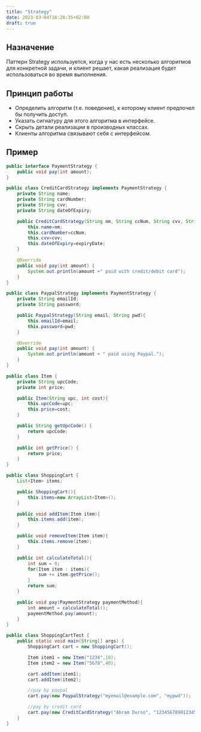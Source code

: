 ```yaml
---
title: "Strategy"
date: 2023-03-04T16:28:35+02:00
draft: true
---
```


## Назначение

Паттерн Strategy используется, когда у нас есть несколько алгоритмов для конкретной задачи, и клиент решает, какая реализация будет использоваться во время выполнения.

## Принцип работы

-   Определить алгоритм (т.е. поведение), к которому клиент предпочел бы получить доступ.
-   Указать сигнатуру для этого алгоритма в интерфейсе.
-   Скрыть детали реализации в производных классах.
-   Клиенты алгоритма связывают себя с интерфейсом.

## Пример

```java
public interface PaymentStrategy {
	public void pay(int amount);
}

public class CreditCardStrategy implements PaymentStrategy {
	private String name;
	private String cardNumber;
	private String cvv;
	private String dateOfExpiry;

	public CreditCardStrategy(String nm, String ccNum, String cvv, String expiryDate){
		this.name=nm;
		this.cardNumber=ccNum;
		this.cvv=cvv;
		this.dateOfExpiry=expiryDate;
	}

	@Override
	public void pay(int amount) {
		System.out.println(amount +" paid with credit/debit card");
	}
}

public class PaypalStrategy implements PaymentStrategy {
	private String emailId;
	private String password;

	public PaypalStrategy(String email, String pwd){
		this.emailId=email;
		this.password=pwd;
	}

	@Override
	public void pay(int amount) {
		System.out.println(amount + " paid using Paypal.");
	}
}

public class Item {
	private String upcCode;
	private int price;

	public Item(String upc, int cost){
		this.upcCode=upc;
		this.price=cost;
	}

	public String getUpcCode() {
		return upcCode;
	}

	public int getPrice() {
		return price;
	}
}

public class ShoppingCart {
	List<Item> items;

	public ShoppingCart(){
		this.items=new ArrayList<Item>();
	}

	public void addItem(Item item){
		this.items.add(item);
	}

	public void removeItem(Item item){
		this.items.remove(item);
	}

	public int calculateTotal(){
		int sum = 0;
		for(Item item : items){
			sum += item.getPrice();
		}
		return sum;
	}

	public void pay(PaymentStrategy paymentMethod){
		int amount = calculateTotal();
		paymentMethod.pay(amount);
	}
}

public class ShoppingCartTest {
	public static void main(String[] args) {
		ShoppingCart cart = new ShoppingCart();

		Item item1 = new Item("1234",10);
		Item item2 = new Item("5678",40);

		cart.addItem(item1);
		cart.addItem(item2);

		//pay by paypal
		cart.pay(new PaypalStrategy("myemail@example.com", "mypwd"));

		//pay by credit card
		cart.pay(new CreditCardStrategy("Abram Durso", "1234567890123456", "786", "12/15"));
	}
}
```
